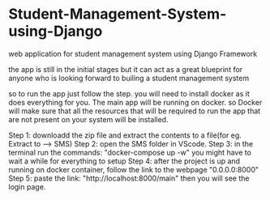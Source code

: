 # Student-Management-System-using-Django
web application for student management system using Django Framework

the app is still in the initial stages but it can act as a great blueprint for anyone who is looking forward to builing a student management system

so to run the app just follow the step.
you will need to install docker as it does everything for you. The main app will be running on docker. so Docker will make sure that all the resources that will be required to run the app that are not present on your system will be installed.

Step 1:
downloadd the zip file and extract the contents to a file(for eg. Extract to --> SMS)
Step 2:
open the SMS folder in VScode.
Step 3:
in the terminal run the commands:  "docker-compose up -w"
you might have to wait a while for everything to setup
Step 4:
after the project is up and running on docker container, follow the link to the webpage "0.0.0.0:8000"
Step 5:
paste the link: "http://localhost:8000/main"
then you will see the login page.



